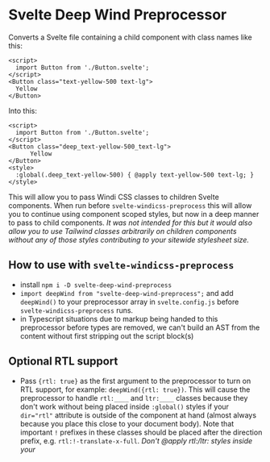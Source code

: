 # Svelte Deep Wind Preprocessor

Converts a Svelte file containing a child component with class names like this:

```svelte
<script>
  import Button from './Button.svelte';
</script>
<Button class="text-yellow-500 text-lg">
  Yellow
</Button>
```

Into this:

```svelte
<script>
  import Button from './Button.svelte';
</script>
<Button class="deep_text-yellow-500_text-lg">
      Yellow
</Button>
<style> 
  :global(.deep_text-yellow-500) { @apply text-yellow-500 text-lg; }
</style>
```

This will allow you to pass Windi CSS classes to children Svelte components. When run before `svelte-windicss-preprocess` this will allow you to continue using component scoped styles, but now in a deep manner to pass to child components. *It was not intended for this but it would also allow you to use Tailwind classes arbitrarily on children components without any of those styles contributing to your sitewide stylesheet size.*

## How to use with `svelte-windicss-preprocess`
- install `npm i -D svelte-deep-wind-preprocess`
- `import deepWind from "svelte-deep-wind-preprocess";` and add `deepWind()` to your preprocessor array in `svelte.config.js` before `svelte-windicss-preprocess` runs.
- in Typescript situations due to markup being handed to this preprocessor before types are removed, we can't build an AST from the content without first stripping out the script block(s)

## Optional RTL support
- Pass `{rtl: true}` as the first argument to the preprocessor to turn on RTL support, for example: `deepWind({rtl: true})`. This will cause the preprocessor to handle `rtl:____` and `ltr:____` classes because they don't work without being placed inside `:global()` styles if your `dir="rtl"` attribute is outside of the component at hand (almost always because you place this close to your document body). Note that important `!` prefixes in these classes should be placed after the direction prefix, e.g. `rtl:!-translate-x-full`. *Don't @apply rtl:/ltr: styles inside your <style> block as they will be renamed and not work*

## ~~Optional Global Prefix~~
- ~~Pass `{globalPrefix: true}` as the first argument to cause the preprocessor to handle `global:____` classes by not scoping them if they are ones that won't work without being placed inside `:global()` styles (`.space-x-1` for example which being used to space out child components). Pass `{rtl: true, globalPrefix: true}` if turning on both options. *Don't use this prefix in classes that you @apply inside style blocks*~~
- this one needs rethought as a portion of the `.space-x-1` classes are still scoped thus making it not work

## Why not just use `windi:global`?
If you use the [`windi:global` style tag attribute](https://windicss.org/integrations/svelte.html#windi-css-classes)  you can pass classes into children components just fine, but be aware that your ability to use media query styles for that css utility is now ruined. For example if your sidebar uses `hidden md:block` to hide a button on mobile but show on larger screens and then you pass `hidden sm:inline` to a Button componenet in your header, you will have a problem if the styles from the header get added to the DOM after those from the sidebar. The reason is that media query styles don't have greater specificity. The class that gets defined last, wins. In this case the global `hidden` class from the header will override the expected behavior of `md:block` in your sidebar and your content will be hidden on all screen sizes. *This will at first seem odd to you as it can never be a problem in a situation where all utility styles are defined in one master css file as Tailwind/Windicss automatically put media query styles after normal styles, ranking from smallest screen to largest. This problem only shows up if you have global styles defined in multiple stylesheets.*

## Limitations
- Only modifies a file when script block comes first. This could easily be overcome by better logic that cuts script block out of any location properly. **The preprocessor is well tested with Vitest and PRs are welcome.** :)
- Doesn't work if running right after MDSvex. I logged out the content before and after both preprocessors ran but still don't know why.

## To Publish
`pnpm publish`